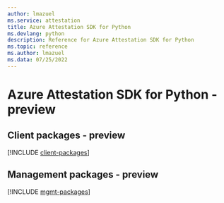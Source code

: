 ```yaml
---
author: lmazuel
ms.service: attestation
title: Azure Attestation SDK for Python
ms.devlang: python
description: Reference for Azure Attestation SDK for Python
ms.topic: reference
ms.author: lmazuel
ms.data: 07/25/2022
---
```

# Azure Attestation SDK for Python - preview

## Client packages - preview
[!INCLUDE [client-packages](attestation-client-index.md)]
## Management packages - preview
[!INCLUDE [mgmt-packages](attestation-mgmt-index.md)]
